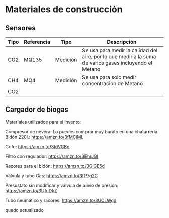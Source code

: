 # Materiales de construcción
## Sensores
| Tipo  | Referencia |Tipo|Descripción|
| ------------- | ------------- |-----|-----|
| CO2   | MQ135  | Medición | Se usa para medir la calidad del aire, por lo que mediria la suma de varios gases incluyendo el Metano|
| CH4   | MQ4  | Medición | Se usa para solo medir concentracion de Metano
| CO2|

## Cargador de biogas
Materiales utilizados para el invento:

Compresor de nevera: Lo puedes comprar muy barato en una chatarrería
Bidón 220l.: https://amzn.to/3fMCjML

Grifo:  https://amzn.to/3tdVCBo

Filtro con regulador:  https://amzn.to/3EhrJGI

Racores para el bidón:  https://amzn.to/3GiGE5d

Válvula y tubo Gas:  https://amzn.to/3fP7g2C

Presostato sin modificar y válvula de alivio de presión:  https://amzn.to/3UfuDkZ

Tubo neumático y racores:  https://amzn.to/3UCLWgd


quedo actualizado